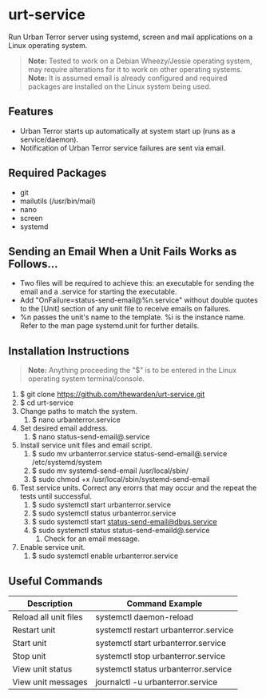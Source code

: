 # urt-service
Run Urban Terror server using systemd, screen and mail applications on a Linux operating system.

> **Note:** Tested to work on a Debian Wheezy/Jessie operating system, may require alterations for it to work on other operating systems.
> **Note:** It is assumed email is already configured and required packages are installed on the Linux system being used.

## Features

- Urban Terror starts up automatically at system start up (runs as a service/daemon).
- Notification of Urban Terror service failures are sent via email.

## Required Packages

- git
- mailutils (/usr/bin/mail)
- nano
- screen
- systemd

## Sending an Email When a Unit Fails Works as Follows...

- Two files will be required to achieve this: an executable for sending the email and a .service for starting the executable.
- Add "OnFailure=status-send-email@%n.service" without double quotes to the [Unit] section of any unit file to receive emails on failures.
- %n passes the unit's name to the template. %i is the instance name. Refer to the man page systemd.unit for further details.

## Installation Instructions

> **Note:** Anything proceeding the "$" is to be entered in the Linux operating system terminal/console.

1. $ git clone https://github.com/thewarden/urt-service.git
2. $ cd urt-service
3. Change paths to match the system.
    1. $ nano urbanterror.service
4. Set desired email address.
    1. $ nano status-send-email@.service
5. Install service unit files and email script.
    1. $ sudo mv urbanterror.service status-send-email@.service /etc/systemd/system
    2. $ sudo mv systemd-send-email /usr/local/sbin/
    3. $ sudo chmod +x /usr/local/sbin/systemd-send-email
6. Test service units. Correct any erorrs that may occur and the repeat the tests until successful.
    1. $ sudo systemctl start urbanterror.service
    2. $ sudo systemctl status urbanterror.service
    3. $ sudo systemctl start status-send-email@dbus.service
    4. $ sudo systemctl status status-send-emaild@.service 
       1. Check for an email message.
7. Enable service unit.
    1. $ sudo systemctl enable urbanterror.service

## Useful Commands

Description          |Command Example
---------------------|-----------------------
Reload all unit files|systemctl daemon-reload
Restart unit         |systemctl restart urbanterror.service
Start unit           |systemctl start urbanterror.service
Stop unit            |systemctl stop urbanterror.service
View unit status     |systemctl status urbanterror.service
View unit messages   |journalctl -u urbanterror.service
